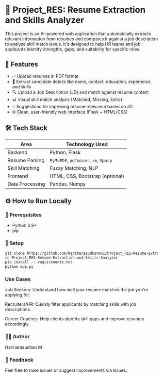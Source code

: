 # 📄 Project_RES: Resume Extraction and Skills Analyzer

This project is an AI-powered web application that automatically extracts relevant information from resumes and compares it against a job description to analyze skill match levels. It's designed to help HR teams and job applicants identify strengths, gaps, and suitability for specific roles.

## 🚀 Features

- ✅ Upload resumes in PDF format
- 📄 Extract candidate details like name, contact, education, experience, and skills
- 🔍 Upload a Job Description (JD) and match against resume content
- 📊 Visual skill match analysis (Matched, Missing, Extra)
- 💡 Suggestions for improving resume relevance based on JD
- 🌐 Clean, user-friendly web interface (Flask + HTML/CSS)

## 🛠️ Tech Stack

| Area              | Technology Used                   |
|-------------------|-----------------------------------|
| Backend           | Python, Flask                     |
| Resume Parsing    | `PyMuPDF`, `pdfminer`, `re`, `Spacy` |
| Skill Matching    | Fuzzy Matching, NLP               |
| Frontend          | HTML, CSS, Bootstrap (optional)   |
| Data Processing   | Pandas, Numpy                     |

## ⚙️ How to Run Locally

### 🔸 Prerequisites
- Python 3.8+
- pip

### 🔹 Setup

```bash
git clone https://github.com/hariharasudhanm01/Project_RES-Resume-Extraction-and-Skills-Analyzer.git
cd Project_RES-Resume-Extraction-and-Skills-Analyzer
pip install -r requirements.txt
python app.py
```

### Use Cases

Job Seekers: Understand how well your resume matches the job you're applying for.

Recruiters/HR: Quickly filter applicants by matching skills with job descriptions.

Career Coaches: Help clients identify skill gaps and improve resumes accordingly.

### 🙋‍♂️ Author

Hariharasudhan M

### 💬 Feedback

Feel free to raise issues or suggest improvements via Issues.

